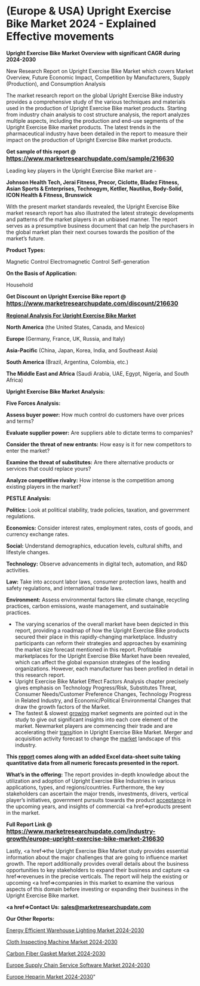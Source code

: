 # (Europe & USA) Upright Exercise Bike Market 2024 - Explained Effective movements

<strong>Upright Exercise Bike Market Overview with significant CAGR during 2024-2030</strong>

New Research Report on Upright Exercise Bike Market which covers Market Overview, Future Economic Impact, Competition by Manufacturers, Supply (Production), and Consumption Analysis

The market research report on the global Upright Exercise Bike industry provides a comprehensive study of the various techniques and materials used in the production of Upright Exercise Bike market products. Starting from industry chain analysis to cost structure analysis, the report analyzes multiple aspects, including the production and end-use segments of the Upright Exercise Bike market products. The latest trends in the pharmaceutical industry have been detailed in the report to measure their impact on the production of Upright Exercise Bike market products.

<strong>Get sample of this report @ <a href=https://www.marketresearchupdate.com/sample/216630><font size=3 color=#0000ff>https://www.marketresearchupdate.com/sample/216630</font></a></strong>

Leading key players in the Upright Exercise Bike market are -

<strong>Johnson Health Tech, Jerai Fitness, Precor, Ciclotte, Bladez Fitness, Asian Sports & Enterprises, Technogym, Ketller, Nautilus, Body-Solid, ICON Health & Fitness, Brunswick</strong>

With the present market standards revealed, the Upright Exercise Bike market research report has also illustrated the latest strategic developments and patterns of the market players in an unbiased manner. The report serves as a presumptive business document that can help the purchasers in the global market plan their next courses towards the position of the market’s future.

<strong>Product Types:</strong>

Magnetic Control
Electromagnetic Control
Self-generation

<strong>On the Basis of Application:</strong>

Household

<strong>Get Discount on Upright Exercise Bike report @ <a href=https://www.marketresearchupdate.com/discount/216630><font size=3 color=#0000ff>https://www.marketresearchupdate.com/discount/216630</font></a></strong>

<strong><u><b>Regional Analysis For Upright Exercise Bike Market</b></u></strong>

<strong><b>North America</b></strong> (the United States, Canada, and Mexico)

<strong><b>Europe </b></strong>(Germany, France, UK, Russia, and Italy)

<strong><b>Asia-Pacific</b></strong> (China, Japan, Korea, India, and Southeast Asia)

<strong><b>South America</b></strong> (Brazil, Argentina, Colombia, etc.)

<strong><b>The Middle East and Africa</b></strong> (Saudi Arabia, UAE, Egypt, Nigeria, and South Africa)

<strong>Upright Exercise Bike Market Analysis:</strong>

<strong>Five Forces Analysis:</strong>

<strong>Assess buyer power:</strong> How much control do customers have over prices and terms?

<strong>Evaluate supplier power:</strong> Are suppliers able to dictate terms to companies?

<strong>Consider the threat of new entrants:</strong> How easy is it for new competitors to enter the market?

<strong>Examine the threat of substitutes:</strong> Are there alternative products or services that could replace yours?

<strong>Analyze competitive rivalry:</strong> How intense is the competition among existing players in the market?

<strong>PESTLE Analysis:</strong>

<strong>Politics:</strong> Look at political stability, trade policies, taxation, and government regulations.

<strong>Economics:</strong> Consider interest rates, employment rates, costs of goods, and currency exchange rates.

<strong>Social:</strong> Understand demographics, education levels, cultural shifts, and lifestyle changes.

<strong>Technology:</strong> Observe advancements in digital tech, automation, and R&D activities.

<strong>Law:</strong> Take into account labor laws, consumer protection laws, health and safety regulations, and international trade laws.

<strong>Environment:</strong> Assess environmental factors like climate change, recycling practices, carbon emissions, waste management, and sustainable practices.

<ul>
  <li>The varying scenarios of the overall market have been depicted in this report, providing a roadmap of how the Upright Exercise Bike products secured their place in this rapidly-changing marketplace. Industry participants can reform their strategies and approaches by examining the market size forecast mentioned in this report. Profitable marketplaces for the Upright Exercise Bike Market have been revealed, which can affect the global expansion strategies of the leading organizations. However, each manufacturer has been profiled in detail in this research report.</li>
  <li>Upright Exercise Bike Market Effect Factors Analysis chapter precisely gives emphasis on Technology Progress/Risk, Substitutes Threat, Consumer Needs/Customer Preference Changes, Technology Progress in Related Industry, and Economic/Political Environmental Changes that draw the growth factors of the Market.</li>
  <li>The fastest &amp; slowest <a href=ASDF991299>growing</a> market segments are pointed out in the study to give out significant insights into each core element of the market. Newmarket players are commencing their trade and are accelerating their <a href=>trans</a>ition in Upright Exercise Bike Market. Merger and acquisition activity forecast to change the <a href=>market</a> landscape of this industry.</li>
</ul>
<strong>This <a href=>report</a> comes along with an added Excel data-sheet suite taking quantitative data from all numeric forecasts presented in the report.</strong>

<strong>What’s in the offering:</strong> The report provides in-depth knowledge about the utilization and adoption of Upright Exercise Bike Industries in various applications, types, and regions/countries. Furthermore, the key stakeholders can ascertain the major trends, investments, drivers, vertical player’s initiatives, government pursuits towards the product <a href=ASDF881288>acceptance</a> in the upcoming years, and insights of commercial <a href=>products</a> present in the market.

<strong>Full Report Link @ <a href=https://www.marketresearchupdate.com/industry-growth/europe-upright-exercise-bike-market-216630><font size=3 color=#0000ff>https://www.marketresearchupdate.com/industry-growth/europe-upright-exercise-bike-market-216630</font></a></strong>

Lastly, <a href=>the</a> Upright Exercise Bike Market study provides essential information about the major challenges that are going to influence market growth. The report additionally provides overall details about the business opportunities to key stakeholders to expand their business and capture <a href=>revenues</a> in the precise verticals. The report will help the existing or upcoming <a href=>companies</a> in this market to examine the various aspects of this domain before investing or expanding their business in the Upright Exercise Bike market.

<strong><a href=><strong>Contact Us:</strong></a></strong>
<strong>sales@marketresearchupdate.com</strong>

<strong>Our Other Reports:</strong>

<a href=https://www.linkedin.com/pulse/energy-efficient-warehouse-lighting-market-2023>Energy Efficient Warehouse Lighting Market 2024-2030</a>

<a href=https://www.linkedin.com/pulse/cloth-inspecting-machine-market-size-share-outlook>Cloth Inspecting Machine Market 2024-2030</a>

<a href=https://www.linkedin.com/pulse/carbon-fiber-gasket-market-size-emerging-trends>Carbon Fiber Gasket Market 2024-2030</a>

<a href=https://www.linkedin.com/pulse/europe-supply-chain-service-software-market-size-6zdyf/>Europe Supply Chain Service Software Market 2024-2030</a>

<a href=https://www.linkedin.com/pulse/europe-heparin-market-research-report-2023-projections-iaidc/>Europe Heparin Market 2024-2030</a>"
